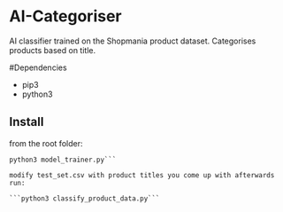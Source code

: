 # AI-Categoriser
AI classifier trained on the Shopmania product dataset. Categorises products based on title.


#Dependencies

- pip3
- python3

## Install

from the root folder:

  ```pip3 install -r requirements.txt
  python3 model_trainer.py```

modify test_set.csv with product titles you come up with afterwards run:

  ```python3 classify_product_data.py```
